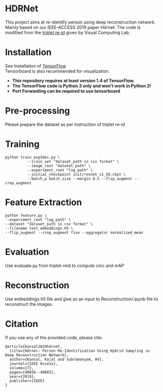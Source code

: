 # HDRNet
This project aims at re-identify person using deep reconstruction network. 
Mainly based on our IEEE-ACCESS 2019 paper Hdrnet: 
The code is modified from the [triplet re-id](https://github.com/VisualComputingInstitute/triplet-reid) given by Visual Computing Lab.

# Installation
See Installation of [TensorFlow](https://www.tensorflow.org/) \
Tensorboard is also recommended for visualization.
- **This repository requires at least version 1.4 of TensorFlow.**
- **The TensorFlow code is Python 3 only and won't work in Python 2!**
- **Port Forwarding can be required to use tensorboard**

# Pre-processing

Please prepare the dataset as per instruction of triplet re-id

# Training
```
python train_exp3dec.py \
          --train_set "dataset_path in csv format" \
          --image_root "dataset_path" \
          --experiment_root "log_path" \
          --initial_checkpoint init/resnet_v1_50.ckpt \
          --batch_p batch_size --margin 0.5 --flip_augment --crop_augment
```
# Feature Extraction
```
python feature.py \
--experiment_root "log_path" \
--dataset "dataset_path in csv format" \
--filename test_embeddings.h5 \
--flip_augment --crop_augment five --aggregator normalized_mean
```

# Evaluation
Use evaluate.py from triplet-reid to compute cmc and mAP

# Reconstruction
Use embeddings.h5 file and give as an input to Reconstruction/.ipynb file to reconstruct the images.



# Citation
If you use any of the provided code, please cite:
```
@article{kansal2019hdrnet,
  title={Hdrnet: Person Re-Identification Using Hybrid Sampling in Deep Reconstruction Network},
  author={Kansal, Kajal and Subramanyam, AV},
  journal={IEEE Access},
  volume={7},
  pages={40856--40865},
  year={2019},
  publisher={IEEE}
}
```
